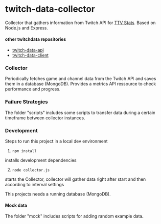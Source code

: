 # twitch-data-collector

Collector that gathers information from Twitch API for [TTV Stats](ttvstats.com). Based on Node.js and Express.

#### other twitchdata repositories
* [twitch-data-api](https://github.com/aeife/twitch-data-api)
* [twitch-data-client](https://github.com/aeife/twitch-data-client)

### Collector
Periodically fetches game and channel data from the Twitch API and saves them in a database (MongoDB). Provides a metrics API ressource to check performance and progress.

### Failure Strategies
The folder "scripts" includes some scripts to transfer data during a certain timeframe between collector instances.

### Development
Steps to run this project in a local dev environment

1. ```npm install```

  installs development dependencies

2. ```node collector.js```

  starts the Collector, collector will gather data right after start and then according to interval settings

This projects needs a running database (MongoDB).

#### Mock data
The folder "mock" includes scripts for adding random example data.
